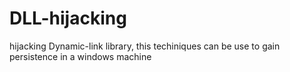 # DLL-hijacking
hijacking Dynamic-link library, this techiniques can be use to gain persistence in a windows machine
